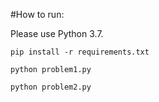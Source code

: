 #How to run:

Please use Python 3.7.

`pip install -r requirements.txt`

`python problem1.py`

`python problem2.py`